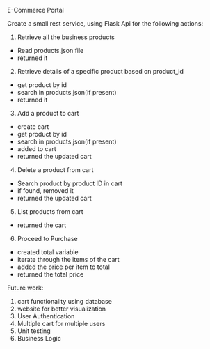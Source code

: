 E-Commerce Portal

Create a small rest service, using Flask Api for the following actions:

1) Retrieve all the business products
  - Read products.json file
  - returned it

2) Retrieve details of a specific product based on product_id
  - get product by id
  - search in products.json(if present)
  - returned it

3) Add a product to cart
  - create cart
  - get product by id
  - search in products.json(if present)
  - added to cart
  - returned the updated cart

4) Delete a product from cart
  - Search product by product ID in cart
  - if found, removed it
  - returned the updated cart

5) List products from cart
  - returned the cart

6) Proceed to Purchase
  - created total variable
  - iterate through the items of the cart
  - added the price per item to total
  - returned the total price

Future work:
1) cart functionality using database
2) website for better visualization
3) User Authentication
4) Multiple cart for multiple users
5) Unit testing
6) Business Logic

